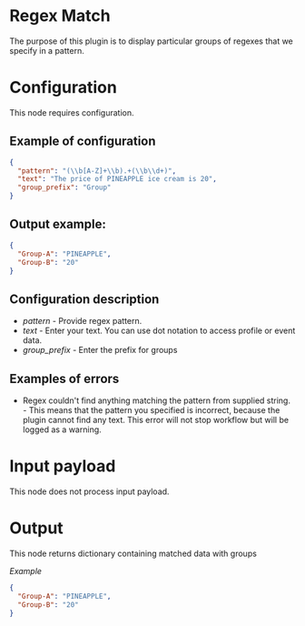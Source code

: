 # Regex Match

The purpose of this plugin is to display particular groups of regexes that we specify in a pattern.

# Configuration

This node requires configuration.

## Example of configuration

```json
{
  "pattern": "(\\b[A-Z]+\\b).+(\\b\\d+)",
  "text": "The price of PINEAPPLE ice cream is 20",
  "group_prefix": "Group"
}
```

## Output example:

```json
{
  "Group-A": "PINEAPPLE",
  "Group-B": "20"
}
```

## Configuration description

* *pattern* - Provide regex pattern.
* *text* - Enter your text. You can use dot notation to access profile or event data.
* *group_prefix* - Enter the prefix for groups

## Examples of errors

- Regex couldn't find anything matching the pattern from supplied string. - This means that the pattern you specified is
  incorrect, because the plugin cannot find any text. This error will not stop workflow but will be logged as a warning.

# Input payload

This node does not process input payload.

# Output

This node returns dictionary containing matched data with groups

*Example*

```json
{
  "Group-A": "PINEAPPLE",
  "Group-B": "20"
}
```
